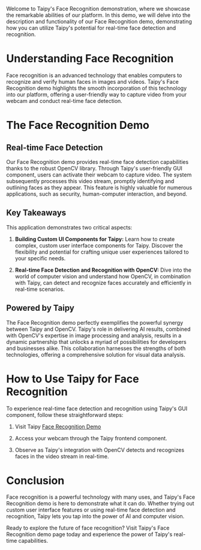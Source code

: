 Welcome to Taipy's Face Recognition demonstration, where we showcase the remarkable abilities of 
our platform. In this demo, we will delve into the description and functionality of 
our Face Recognition demo, demonstrating how you can utilize Taipy's potential for real-time 
face detection and recognition.


# Understanding Face Recognition
Face recognition is an advanced technology that enables computers to recognize and verify human 
faces in images and videos. Taipy's Face Recognition demo highlights the smooth incorporation of 
this technology into our platform, offering a user-friendly way to capture video from your 
webcam and conduct real-time face detection.

# The Face Recognition Demo
## Real-time Face Detection
Our Face Recognition demo provides real-time face detection capabilities thanks to the robust 
OpenCV library. Through Taipy's user-friendly GUI component, users can activate their webcam to 
capture video. The system subsequently processes this video stream, promptly identifying and 
outlining faces as they appear. This feature is highly valuable for numerous applications, such 
as security, human-computer interaction, and beyond.

## Key Takeaways
This application demonstrates two critical aspects:

1. **Building Custom UI Components for Taipy:** Learn how to create complex, custom user 
    interface components for Taipy. Discover the flexibility and potential for crafting unique 
    user experiences tailored to your specific needs.

2. **Real-time Face Detection and Recognition with OpenCV:** Dive into the world of computer 
    vision and understand how OpenCV, in combination with Taipy, can detect and recognize faces 
    accurately and efficiently in real-time scenarios.

## Powered by Taipy
The Face Recognition demo perfectly exemplifies the powerful synergy between Taipy and OpenCV. 
Taipy's role in delivering AI results, combined with OpenCV's expertise in image processing and analysis, 
results in a dynamic partnership that unlocks a myriad of possibilities for developers and businesses alike. 
This collaboration harnesses the strengths of both technologies, 
offering a comprehensive solution for visual data analysis.

# How to Use Taipy for Face Recognition
To experience real-time face detection and recognition using Taipy's GUI component, follow these 
straightforward steps:

1. Visit Taipy [Face Recognition Demo ](https://face-recognition.taipy.cloud/)

2. Access your webcam through the Taipy frontend component.

3. Observe as Taipy's integration with OpenCV detects and recognizes faces in the video stream 
   in real-time.

# Conclusion
Face recognition is a powerful technology with many uses, and Taipy's Face Recognition demo is 
here to demonstrate what it can do. Whether trying out custom user interface features or using 
real-time face detection and recognition, Taipy lets you tap into the power of AI and computer 
vision.

Ready to explore the future of face recognition? Visit Taipy's Face Recognition demo page today 
and experience the power of Taipy's real-time capabilities.
